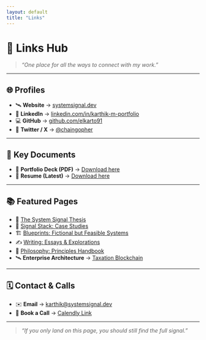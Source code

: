 ```yaml
---
layout: default
title: "Links"
---
```


# 🔗 Links Hub

> *“One place for all the ways to connect with my work.”*

---

## 🌐 Profiles

- 🛰️ **Website** → [systemsignal.dev](https://systemsignal.dev/)  
- 💼 **LinkedIn** → [linkedin.com/in/karthik-m-portfolio](https://www.linkedin.com/in/karthik-m-portfolio/)  
- 💻 **GitHub** → [github.com/elkarto91](https://github.com/elkarto91)  
- 🧵 **Twitter / X** → [@chaingopher](https://twitter.com/chaingopher)  

---

## 📄 Key Documents

- 📑 **Portfolio Deck (PDF)** → [Download here](/assets/KarthikMohan_PortfolioDeck.pdf)  
- 📝 **Resume (Latest)** → [Download here](/assets/KarthikMohan_Resume.pdf)  

---

## 📚 Featured Pages

- 📡 [The System Signal Thesis](/thesis)  
- 🧠 [Signal Stack: Case Studies](/signalstack)  
- 🏗️ [Blueprints: Fictional but Feasible Systems](/blueprints)  
- ✍️ [Writing: Essays & Explorations](/writing)  
- 🧭 [Philosophy: Principles Handbook](/philosophy)  
- 🛰️ **Enterprise Architecture** → [Taxation Blockchain](https://github.com/elkarto91/taxation-blockchain-enterprise-architecture)  


---

## 🗓️ Contact & Calls

- ✉️ **Email** → [karthik@systemsignal.dev](mailto:karthik@systemsignal.dev)  
- 📅 **Book a Call** → [Calendly Link](https://calendly.com/your-link)  

---

> *“If you only land on this page, you should still find the full signal.”*
